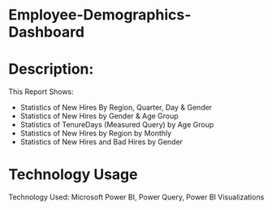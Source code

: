 # Employee-Demographics-Dashboard

# Description:
This Report Shows:
- Statistics of New Hires By Region, Quarter, Day & Gender
- Statistics of New Hires by Gender & Age Group
- Statistics of TenureDays (Measured Query) by Age Group
- Statistics of New Hires by Region by Monthly
- Statistics of New Hires and Bad Hires by Gender

# Technology Usage
Technology Used: Microsoft Power BI, Power Query, Power BI Visualizations
